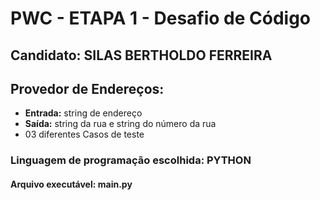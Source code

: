 # **PWC** - ETAPA 1 - Desafio de Código

## Candidato: **SILAS BERTHOLDO FERREIRA**

## Provedor de Endereços:

-   **Entrada:** string de endereço
-   **Saída:** string da rua e string do número da rua
-   03 diferentes Casos de teste

### Linguagem de programação escolhida: PYTHON

#### Arquivo executável: main.py
